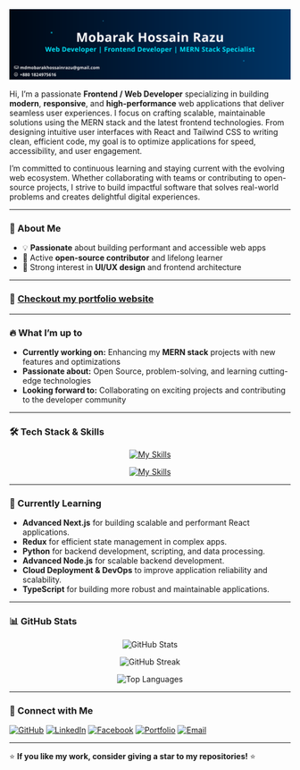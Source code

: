 <a target='_blank' href="https://www.linkedin.com/in/mdmhrz">
<img src="https://raw.githubusercontent.com/mdmhrz/mdmhrz/refs/heads/main/assets/banner.svg" />
</a>


Hi, I’m a passionate **Frontend / Web Developer** specializing in building **modern**, **responsive**, and **high-performance** web applications that deliver seamless user experiences. I focus on crafting scalable, maintainable solutions using the MERN stack and the latest frontend technologies. From designing intuitive user interfaces with React and Tailwind CSS to writing clean, efficient code, my goal is to optimize applications for speed, accessibility, and user engagement.

I’m committed to continuous learning and staying current with the evolving web ecosystem. Whether collaborating with teams or contributing to open-source projects, I strive to build impactful software that solves real-world problems and creates delightful digital experiences.


---

### 🚀 About Me
- 💡 **Passionate** about building performant and accessible web apps  
- 🌱 Active **open-source contributor** and lifelong learner  
- 🎨 Strong interest in **UI/UX design** and frontend architecture  

---

### 🔗 [Checkout my portfolio website](https://razu-portfolio.netlify.app/)  

---

### 🔥 What I’m up to  
- **Currently working on:** Enhancing my **MERN stack** projects with new features and optimizations  
- **Passionate about:** Open Source, problem-solving, and learning cutting-edge technologies  
- **Looking forward to:** Collaborating on exciting projects and contributing to the developer community  


---
### 🛠 Tech Stack & Skills

<p align="center">
  <a href="https://skillicons.dev">
    <img src="https://skillicons.dev/icons?i=html,css,js,react,nextjs,nodejs,express,mongodb,tailwind,bootstrap" alt="My Skills" />
  </a>
</p>
<p align="center">
  <a href="https://skillicons.dev">
    <img src="https://skillicons.dev/icons?i=vite,npm,firebase,vscode,git,github,vercel,netlify,figma,ai" alt="My Skills" />
  </a>
</p>


---



### 🌱 Currently Learning  
- **Advanced Next.js** for building scalable and performant React applications.  
- **Redux** for efficient state management in complex apps.  
- **Python** for backend development, scripting, and data processing.  
- **Advanced Node.js** for scalable backend development.  
- **Cloud Deployment & DevOps** to improve application reliability and scalability.  
- **TypeScript** for building more robust and maintainable applications. 
---

### 📊 GitHub Stats  

<p align="center">
  <img src="https://github-readme-stats.vercel.app/api?username=mdmhrz&show_icons=true&theme=dark" alt="GitHub Stats" height="180px"/>

</p>

<p align="center">

  <img src="https://streak-stats.demolab.com?user=mdmhrz&theme=tokyonight" alt="GitHub Streak" height="180px" />

</p>

<p align="center">
  <img src="https://github-readme-stats.vercel.app/api/top-langs/?username=mdmhrz&layout=compact&theme=dark" alt="Top Languages" height="180px"/>
</p>



---

### 🤝 Connect with Me  

[![GitHub](https://img.shields.io/badge/GitHub-181717?style=for-the-badge&logo=github&logoColor=white)](https://github.com/mdmhrz)
[![LinkedIn](https://img.shields.io/badge/LinkedIn-0077B5?style=for-the-badge&logo=linkedin&logoColor=white)](https://www.linkedin.com/in/mdmhrz)
[![Facebook](https://img.shields.io/badge/Facebook-1877F2?style=for-the-badge&logo=facebook&logoColor=white)](https://www.facebook.com/mdmhrz)
[![Portfolio](https://img.shields.io/badge/Portfolio-FF7139?style=for-the-badge&logo=Firefox-Browser&logoColor=white)](https://github.com/mdmhrz)
[![Email](https://img.shields.io/badge/Email-D14836?style=for-the-badge&logo=gmail&logoColor=white)](mailto:mdmobarakhossainrazu@gmail.com)

---

⭐ **If you like my work, consider giving a star to my repositories!** ⭐  
